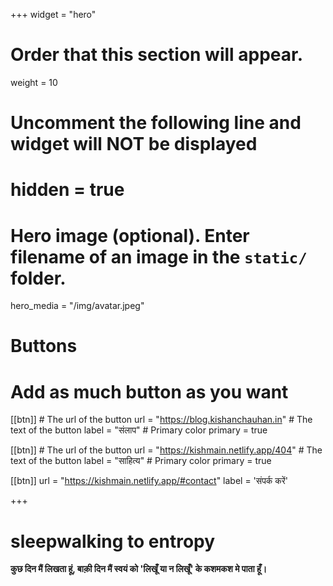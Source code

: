+++
widget = "hero"
# Order that this section will appear.
weight = 10

# Uncomment the following line and widget will NOT be displayed
# hidden = true

# Hero image (optional). Enter filename of an image in the `static/` folder.
hero_media = "/img/avatar.jpeg"

# Buttons
# Add as much button as you want
[[btn]]
	# The url of the button
  url = "https://blog.kishanchauhan.in"
	# The text of the button
  label = "संलाप"
	# Primary color
	primary = true

[[btn]]
	# The url of the button
  url = "https://kishmain.netlify.app/404"
	# The text of the button
  label = "साहित्य"
	# Primary color
	primary = true

[[btn]]
  url = "https://kishmain.netlify.app/#contact"
  label = 'संपर्क करें'

+++

# sleepwalking to **entropy**

**कुछ दिन मैं लिखता हूं, बाक़ी दिन मैं स्वयं को 'लिखूँ या न लिखूँ' के कशमकश मे पाता हूँ।**